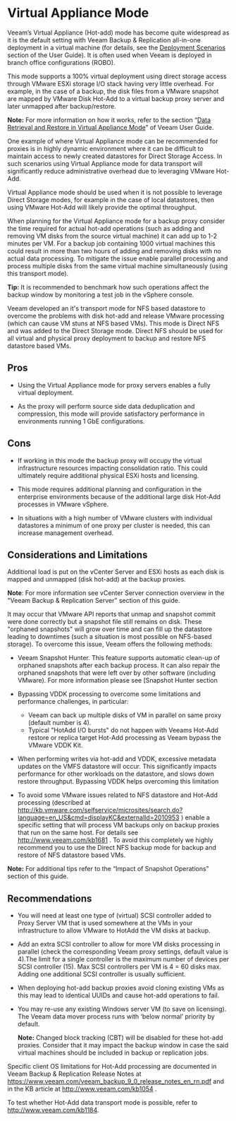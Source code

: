 # Virtual Appliance Mode

Veeam’s Virtual Appliance (Hot-add) mode has become quite
widespread as it is the default setting with Veeam Backup & Replication
all-in-one deployment in a virtual machine (for details, see the
[Deployment Scenarios](https://helpcenter.veeam.com/backup/vsphere/deployment_scenarios.html)
section of the User Guide). It is often used when Veeam is deployed in
branch office configurations (ROBO).

This mode supports a 100% virtual deployment using direct storage
access through VMware ESXi storage I/O stack having very little
overhead. For example, in the case of a backup, the disk files from a
VMware snapshot are mapped by VMware Disk Hot-Add to a virtual backup
proxy server and later unmapped after backup/restore.

**Note:** For more information on how it works, refer to the section
“[Data Retrieval and Restore in Virtual Appliance
Mode](https://helpcenter.veeam.com/backup/vsphere/virtual_appliance_hiw.html)”
of Veeam User Guide.

One example of where Virtual Appliance mode can be recommended for proxies is in highly dynamic environment where it can be difficult to maintain access to newly created datastores for Direct Storage Access. In such scenarios using Virtual Appliance mode for data transport will significantly reduce administrative overhead due to leveraging VMware Hot-Add.

Virtual Appliance mode should be used when it is not possible to leverage
Direct Storage modes, for example in the case of local datastores,
then using VMware Hot-Add will likely provide the optimal throughput.

When planning for the Virtual Appliance mode for a backup proxy
consider the time required for actual hot-add operations (such as adding
and removing VM disks from the source virtual machine) it can add up
to 1-2 minutes per VM. For a backup job containing 1000
virtual machines this could result in more than two hours of adding and
removing disks with no actual data processing. To mitigate the issue
enable parallel processing and process multiple disks from the same
virtual machine simultaneously (using this transport mode).

**Tip:** It is recommended to benchmark how such operations affect the
backup window by monitoring a test job in the vSphere console.

Veeam developed an it's transport mode for NFS based datastore to overcome
the problems with disk hot-add and release VMware processing (which can
cause VM stuns at NFS based VMs). This mode is Direct NFS and
was added to the Direct Storage mode. Direct NFS should be used
for all virtual and physical proxy deployment to backup and restore
NFS datastore based VMs.


## Pros

-   Using the Virtual Appliance mode for proxy servers enables a fully
    virtual deployment.

-   As the proxy will perform source side data deduplication and
    compression, this mode will provide satisfactory performance in
    environments running 1 GbE configurations.

## Cons

-   If working in this mode the backup proxy will occupy the virtual
    infrastructure resources impacting consolidation ratio. This could
    ultimately require additional physical ESXi hosts and licensing.

-   This mode requires additional planning and configuration in the
    enterprise environments because of the additional large disk Hot-Add
    processes in VMware vSphere.

- 	In situations with a high number of VMware clusters with individual
	datastores a minimum of one proxy per cluster is needed, this can
    increase management overhead.

## Considerations and Limitations

Additional load is put on the vCenter Server and ESXi hosts as each disk
is mapped and unmapped (disk hot-add) at the backup proxies.

**Note**: For more information see vCenter Server connection overview
in the "Veeam Backup & Replication Server" section of this guide.

It may occur that VMware API reports that unmap and snapshot commit were
done correctly but a snapshot file still remains on disk. These
"orphaned snapshots" will grow over time and can fill up the datastore
leading to downtimes (such a situation is most possible on NFS-based
storage). To overcome this issue, Veeam offers the following methods:

-   Veeam Snapshot Hunter. This feature supports
    automatic clean-up of orphaned snapshots after each backup process.
    It can also repair the orphaned snapshots that were left over by
    other software (including VMware). For more information please see [Snapshot Hunter section

-   Bypassing VDDK processing to overcome some limitations and
    performance challenges, in particular:
    -   Veeam can back up multiple disks of VM in parallel on same proxy
    (default number is 4).
    - Typical "HotAdd I/O bursts" do not happen with Veeams Hot-Add restore
	or replica target Hot-Add processing as Veeam bypass the VMware
	VDDK Kit.
  - When performing writes via hot-add and VDDK, excessive metadata updates on the VMFS datastore will occur. This significantly impacts performance for other workloads on the datastore, and slows down restore throughput. Bypassing VDDK helps overcoming this limitation


-   To avoid some VMware issues related to NFS datastore and Hot-Add
    processing (described at
    <http://kb.vmware.com/selfservice/microsites/search.do?language=en_US&cmd=displayKC&externalId=2010953>
    ) enable a specific setting that will process VM backups only on
    backup proxies that run on the same host. For details see
    <http://www.veeam.com/kb1681> .
    To avoid this completely we highly recommend you to use the Direct
    NFS backup mode for backup and restore of NFS datastore based VMs.

**Note:** For additional tips refer to the “Impact of Snapshot
Operations” section of this guide.

## Recommendations

-   You will need at least one type of (virtual) SCSI controller added to
	Proxy Server VM that is used somewhere at the VMs in your infrastructure
    to allow VMware to HotAdd the VM disks at backup.

-   Add an extra SCSI controller to allow for more VM disks processing
    in parallel (check the corresponding Veeam proxy settings, default
    value is 4).The limit for a single controller is the maximum number of devices per SCSI controller (15). Max SCSI controllers per VM is 4 = 60 disks max. Adding one additional SCSI controller is usually sufficient.

-   When deploying hot-add backup proxies avoid cloning existing
    VMs as this may lead to identical UUIDs and cause hot-add operations
    to fail.

-   You may re-use any existing Windows server VM (to save
    on licensing). The Veeam data mover process runs with ‘below normal’
    priority by default.

    **Note:** Changed block tracking (CBT) will be disabled for these
	hot-add proxies. Consider that it may impact the backup window in case
	the said virtual machines should be included in backup or replication
	jobs.

  Specific client OS limitations for Hot-Add processing are documented in
  Veeam Backup & Replication Release Notes at
  <https://www.veeam.com/veeam_backup_9_0_release_notes_en_rn.pdf> and in
  the KB article at <http://www.veeam.com/kb1054> .

  To test whether
  Hot-Add data transport mode is possible, refer to
  <http://www.veeam.com/kb1184>.

<!-- ANeufert: finished 2016-->
